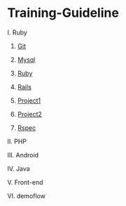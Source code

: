 # Training-Guideline

I. Ruby
1. [Git](https://#)

2. [Mysql](https://github.com/framgia/Training-Guideline/blob/master/mysql/mysql.md)

3. [Ruby](https://github.com/framgia/Training-Guideline/blob/master/Ruby/ruby.md)

4. [Rails](https://github.com/framgia/Training-Guideline/blob/master/Rails/rails_tutorial.md)

5. [Project1](https://#)

6. [Project2](https://#)

7. [Rspec](https://#)

II. PHP

III. Android

IV. Java

V. Front-end

VI. demoflow
